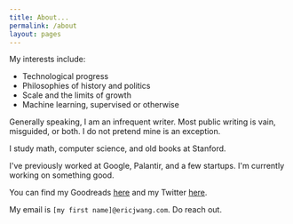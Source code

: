 ```yaml
---
title: About...
permalink: /about
layout: pages
---
```


My interests include:

- Technological progress
- Philosophies of history and politics
- Scale and the limits of growth
- Machine learning, supervised or otherwise

Generally speaking, I am an infrequent writer.
Most public writing is vain, misguided, or both.
I do not pretend mine is an exception.

I study math, computer science, and old books at Stanford.

I've previously worked at Google, Palantir, and a few startups.
I'm currently working on something good.

You can find my Goodreads [here](https://www.goodreads.com/ecjwg)
and my Twitter [here](https://twitter.com/ecjwg).

My email is `[my first name]@ericjwang.com`. Do reach out.
